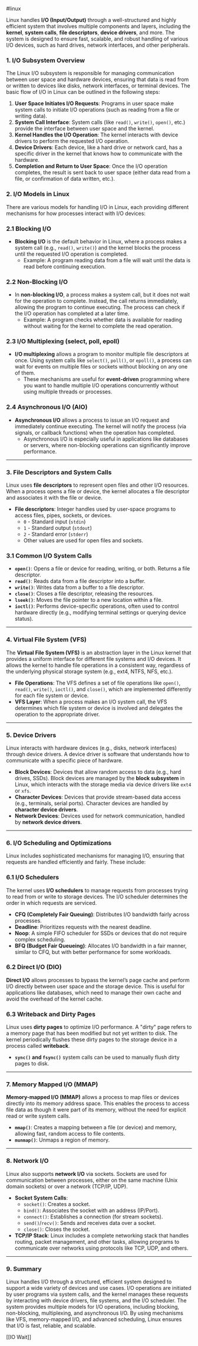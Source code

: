 #linux

Linux handles **I/O (Input/Output)** through a well-structured and highly efficient system that involves multiple components and layers, including the **kernel**, **system calls**, **file descriptors**, **device drivers**, and more. The system is designed to ensure fast, scalable, and robust handling of various I/O devices, such as hard drives, network interfaces, and other peripherals.

### 1. **I/O Subsystem Overview**

The Linux I/O subsystem is responsible for managing communication between user space and hardware devices, ensuring that data is read from or written to devices like disks, network interfaces, or terminal devices. The basic flow of I/O in Linux can be outlined in the following steps:

1. **User Space Initiates I/O Requests**: Programs in user space make system calls to initiate I/O operations (such as reading from a file or writing data).
2. **System Call Interface**: System calls (like `read()`, `write()`, `open()`, etc.) provide the interface between user space and the kernel.
3. **Kernel Handles the I/O Operation**: The kernel interacts with device drivers to perform the requested I/O operation.
4. **Device Drivers**: Each device, like a hard drive or network card, has a specific driver in the kernel that knows how to communicate with the hardware.
5. **Completion and Return to User Space**: Once the I/O operation completes, the result is sent back to user space (either data read from a file, or confirmation of data written, etc.).

### 2. **I/O Models in Linux**

There are various models for handling I/O in Linux, each providing different mechanisms for how processes interact with I/O devices:

### **2.1 Blocking I/O**

- **Blocking I/O** is the default behavior in Linux, where a process makes a system call (e.g., `read()`, `write()`) and the kernel blocks the process until the requested I/O operation is completed.
    - Example: A program reading data from a file will wait until the data is read before continuing execution.

### **2.2 Non-Blocking I/O**

- In **non-blocking I/O**, a process makes a system call, but it does not wait for the operation to complete. Instead, the call returns immediately, allowing the program to continue executing. The process can check if the I/O operation has completed at a later time.
    - Example: A program checks whether data is available for reading without waiting for the kernel to complete the read operation.

### **2.3 I/O Multiplexing (select, poll, epoll)**

- **I/O multiplexing** allows a program to monitor multiple file descriptors at once. Using system calls like `select()`, `poll()`, or `epoll()`, a process can wait for events on multiple files or sockets without blocking on any one of them.
    - These mechanisms are useful for **event-driven** programming where you want to handle multiple I/O operations concurrently without using multiple threads or processes.

### **2.4 Asynchronous I/O (AIO)**

- **Asynchronous I/O** allows a process to issue an I/O request and immediately continue executing. The kernel will notify the process (via signals, or callback functions) when the operation has completed.
    - Asynchronous I/O is especially useful in applications like databases or servers, where non-blocking operations can significantly improve performance.

---

### 3. **File Descriptors and System Calls**

Linux uses **file descriptors** to represent open files and other I/O resources. When a process opens a file or device, the kernel allocates a file descriptor and associates it with the file or device.

- **File descriptors**: Integer handles used by user-space programs to access files, pipes, sockets, or devices.
    - `0` - Standard input (`stdin`)
    - `1` - Standard output (`stdout`)
    - `2` - Standard error (`stderr`)
    - Other values are used for open files and sockets.

### **3.1 Common I/O System Calls**

- **`open()`**: Opens a file or device for reading, writing, or both. Returns a file descriptor.
- **`read()`**: Reads data from a file descriptor into a buffer.
- **`write()`**: Writes data from a buffer to a file descriptor.
- **`close()`**: Closes a file descriptor, releasing the resources.
- **`lseek()`**: Moves the file pointer to a new location within a file.
- **`ioctl()`**: Performs device-specific operations, often used to control hardware directly (e.g., modifying terminal settings or querying device status).

---

### 4. **Virtual File System (VFS)**

The **Virtual File System (VFS)** is an abstraction layer in the Linux kernel that provides a uniform interface for different file systems and I/O devices. It allows the kernel to handle file operations in a consistent way, regardless of the underlying physical storage system (e.g., ext4, NTFS, NFS, etc.).

- **File Operations**: The VFS defines a set of file operations like `open()`, `read()`, `write()`, `ioctl()`, and `close()`, which are implemented differently for each file system or device.
- **VFS Layer**: When a process makes an I/O system call, the VFS determines which file system or device is involved and delegates the operation to the appropriate driver.

---

### 5. **Device Drivers**

Linux interacts with hardware devices (e.g., disks, network interfaces) through device drivers. A device driver is software that understands how to communicate with a specific piece of hardware.

- **Block Devices**: Devices that allow random access to data (e.g., hard drives, SSDs). Block devices are managed by the **block subsystem** in Linux, which interacts with the storage media via device drivers like `ext4` or `xfs`.
- **Character Devices**: Devices that provide stream-based data access (e.g., terminals, serial ports). Character devices are handled by **character device drivers**.
- **Network Devices**: Devices used for network communication, handled by **network device drivers**.

---

### 6. **I/O Scheduling and Optimizations**

Linux includes sophisticated mechanisms for managing I/O, ensuring that requests are handled efficiently and fairly. These include:

### **6.1 I/O Schedulers**

The kernel uses **I/O schedulers** to manage requests from processes trying to read from or write to storage devices. The I/O scheduler determines the order in which requests are serviced.

- **CFQ (Completely Fair Queuing)**: Distributes I/O bandwidth fairly across processes.
- **Deadline**: Prioritizes requests with the nearest deadline.
- **Noop**: A simple FIFO scheduler for SSDs or devices that do not require complex scheduling.
- **BFQ (Budget Fair Queueing)**: Allocates I/O bandwidth in a fair manner, similar to CFQ, but with better performance for some workloads.

### **6.2 Direct I/O (DIO)**

**Direct I/O** allows processes to bypass the kernel’s page cache and perform I/O directly between user space and the storage device. This is useful for applications like databases, which need to manage their own cache and avoid the overhead of the kernel cache.

### **6.3 Writeback and Dirty Pages**

Linux uses **dirty pages** to optimize I/O performance. A "dirty" page refers to a memory page that has been modified but not yet written to disk. The kernel periodically flushes these dirty pages to the storage device in a process called **writeback**.

- **`sync()` and `fsync()`** system calls can be used to manually flush dirty pages to disk.

---

### 7. **Memory Mapped I/O (MMAP)**

**Memory-mapped I/O (MMAP)** allows a process to map files or devices directly into its memory address space. This enables the process to access file data as though it were part of its memory, without the need for explicit read or write system calls.

- **`mmap()`**: Creates a mapping between a file (or device) and memory, allowing fast, random access to file contents.
- **`munmap()`**: Unmaps a region of memory.

---

### 8. **Network I/O**

Linux also supports **network I/O** via sockets. Sockets are used for communication between processes, either on the same machine (Unix domain sockets) or over a network (TCP/IP, UDP).

- **Socket System Calls**:
    - `socket()`: Creates a socket.
    - `bind()`: Associates the socket with an address (IP/Port).
    - `connect()`: Establishes a connection (for stream sockets).
    - `send()`/`recv()`: Sends and receives data over a socket.
    - `close()`: Closes the socket.
- **TCP/IP Stack**: Linux includes a complete networking stack that handles routing, packet management, and other tasks, allowing programs to communicate over networks using protocols like TCP, UDP, and others.

---

### 9. **Summary**

Linux handles I/O through a structured, efficient system designed to support a wide variety of devices and use cases. I/O operations are initiated by user programs via system calls, and the kernel manages these requests by interacting with device drivers, file systems, and the I/O scheduler. The system provides multiple models for I/O operations, including blocking, non-blocking, multiplexing, and asynchronous I/O. By using mechanisms like VFS, memory-mapped I/O, and advanced scheduling, Linux ensures that I/O is fast, reliable, and scalable.


[[IO Wait]]